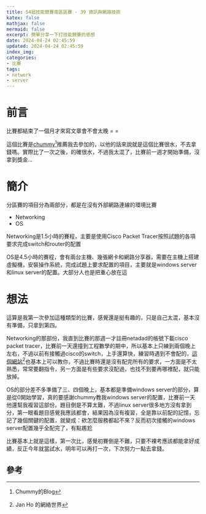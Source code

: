 ```yaml
---
title: 54屆技能競賽南區區賽 - 39 資訊與網路技術
katex: false
mathjax: false
mermaid: false
excerpt: 簡單分享一下打技能競賽的感想
date: 2024-04-24 02:45:59
updated: 2024-04-24 02:45:59
index_img:
categories:
- 比賽
tags:
- network
- server
---
```


# 前言

比賽都結束了一個月才來寫文章會不會太晚 = =

這個比賽是[chummy[^1]](https://blog.chummydns.com/)推薦我去參加的，以他的話來說就是這個比賽很水，不去拿錢嗎。實際比了一次之後，的確很水，不過我太混了，比賽前一週才開始準備，沒拿到獎金...

# 簡介

分區賽的項目分為兩部分，都是在沒有外部網路連線的環境比賽

- Networking
- OS

Networking是1.5小時的賽程，主要是使用Cisco Packet  Tracer按照試題的各項要求完成switch和router的配置

OS是4.5小時的賽程，會有兩台主機、幾張網卡和網路分享器，需要在主機上搭建虛擬機，安裝操作系統，完成試題上要求配置的項目，主要就是windows server和linux server的配置。大部分人也是把重心放在這

#  想法

這算是我第一次參加這種類型的比賽，感覺還是挺有趣的，只是自己太混，基本沒有準備，只拿到第四。

Networking的那部份，我直到比賽的那週一才註冊netadad的帳號下載cisco packet tracer，比賽前一天還撞到工程數學的期中，所以基本上只練到兩個晚上左右，不過以前有接觸過cisco的switch，上手還算快，練習時遇到不會配的，[這個網站[^2]](https://www.jannet.hk/home-zh-hant/)也基本上可以教你，不過比賽時還是沒有配完所有的要求，一方面是不太熟悉，常常要翻指令，另一方面是有些要求沒配過，也找不到要再哪裡配，就只能放掉。

OS的部分差不多準備了三、四個晚上，基本都是準備windows server的部分，算是從0開始學習，真的要感謝chummy教我windows server的配置，比賽前一天他還幫我複習這部份。題目倒是不算太難，不過linux server很多地方沒有拿到分，第一眼看題目感覺我應該都會，結果因為沒有複習，全是靠以前配的記憶，忘記了幾個關鍵的配置，就變成：欸怎麼服務都起不來？反而初次接觸的windows server配置幾乎全配完了，有點尷尬

比賽基本上就是這樣，第一次比，感覺初賽倒是不難，只要不裸考應該都能拿好成績，反正今年就當試水，明年可以再打一次，下次努力一點去拿錢。

## 參考

[^1]: [Chummy的Blog](https://blog.chummydns.com/)

[^2]: [Jan Ho 的網絡世界](https://www.jannet.hk/home-zh-hant/)
